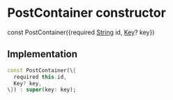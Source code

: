 


# PostContainer constructor






const
PostContainer(\{required [String](https:api.flutter.dev/flutter/dart-core/String-class.html) id, [Key](https:api.flutter.dev/flutter/foundation/Key-class.html)? key\})





## Implementation

```dart
const PostContainer(\{
  required this.id,
  Key? key,
\}) : super(key: key);
```







